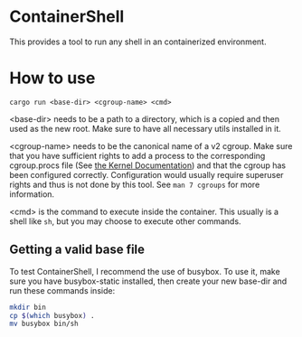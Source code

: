 # ContainerShell

This provides a tool to run any shell in an containerized environment.

# How to use

`cargo run <base-dir> <cgroup-name> <cmd>`

\<base-dir\> needs to be a path to a directory, which is a copied and then used as the new root. Make sure to have all necessary utils installed in it.

\<cgroup-name\> needs to be the canonical name of a v2 cgroup. Make sure that you have sufficient rights to add a process to the corresponding cgroup.procs file (See [the Kernel Documentation](https://www.kernel.org/doc/html/latest/admin-guide/cgroup-v2.html#delegation-containment)) and that the cgroup has been configured correctly. 
Configuration would usually require superuser rights and thus is not done by this tool. See `man 7 cgroups` for more information.

\<cmd\> is the command to execute inside the container. This usually is a shell like `sh`, but you may choose to execute other commands.

## Getting a valid base file

To test ContainerShell, I recommend the use of busybox. To use it, make sure you have busybox-static installed, then create your new base-dir and run these commands inside:

```bash
mkdir bin
cp $(which busybox) .
mv busybox bin/sh
```

